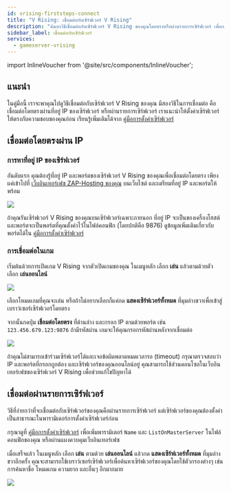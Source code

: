 ```yaml
---
id: vrising-firststeps-connect
title: "V Rising: เชื่อมต่อกับเซิร์ฟเวอร์ V Rising"
description: "ค้นหาวิธีเชื่อมต่อกับเซิร์ฟเวอร์ V Rising ของคุณโดยตรงหรือผ่านรายการเซิร์ฟเวอร์ เพื่อการตั้งค่าเล่นเกมที่ลื่นไหล → เรียนรู้เพิ่มเติมตอนนี้"
sidebar_label: เชื่อมต่อกับเซิร์ฟเวอร์
services:
  - gameserver-vrising
---
```


import InlineVoucher from '@site/src/components/InlineVoucher';

## แนะนำ

ในคู่มือนี้ เราจะพาคุณไปดูวิธีเชื่อมต่อกับเซิร์ฟเวอร์ V Rising ของคุณ มีสองวิธีในการเชื่อมต่อ คือ เชื่อมต่อโดยตรงผ่านที่อยู่ IP ของเซิร์ฟเวอร์ หรือผ่านรายการเซิร์ฟเวอร์ เราแนะนำให้ตั้งค่าเซิร์ฟเวอร์ให้ตรงกับความชอบของคุณก่อน เรียนรู้เพิ่มเติมได้จาก [คู่มือการตั้งค่าเซิร์ฟเวอร์](vrising-configuration.md)

<InlineVoucher />

## เชื่อมต่อโดยตรงผ่าน IP

### การหาที่อยู่ IP ของเซิร์ฟเวอร์

อันดับแรก คุณต้องรู้ที่อยู่ IP และพอร์ตของเซิร์ฟเวอร์ V Rising ของคุณเพื่อเชื่อมต่อโดยตรง เพียงแค่เข้าไปที่ [เว็บอินเทอร์เฟซ ZAP-Hosting ของคุณ](https://zap-hosting.com/en/customer/) บนเว็บไซต์ และเตรียมที่อยู่ IP และพอร์ตให้พร้อม

![](https://screensaver01.zap-hosting.com/index.php/s/4L86LFeqL8o96kn/preview)

ถ้าคุณรันเซิร์ฟเวอร์ V Rising ของคุณบนเซิร์ฟเวอร์เฉพาะภายนอก ที่อยู่ IP จะเป็นของเครื่องโฮสต์ และพอร์ตจะเป็นพอร์ตที่คุณตั้งค่าไว้ในไฟล์คอนฟิก (โดยปกติคือ 9876) ดูข้อมูลเพิ่มเติมเกี่ยวกับพอร์ตได้ใน [คู่มือการตั้งค่าเซิร์ฟเวอร์](vrising-configuration.md)

### การเชื่อมต่อในเกม

เริ่มต้นด้วยการเปิดเกม V Rising จากตัวเปิดเกมของคุณ ในเมนูหลัก เลือก **เล่น** แล้วตามด้วยตัวเลือก **เล่นออนไลน์**

![](https://screensaver01.zap-hosting.com/index.php/s/cJcnRAX2Wj7sogx/preview)

เลือกโหมดเกมที่คุณจะเล่น หรือถ้าไม่อยากเลือกก็แค่กด **แสดงเซิร์ฟเวอร์ทั้งหมด** ที่มุมล่างขวาเพื่อเข้าสู่เบราว์เซอร์เซิร์ฟเวอร์โดยตรง

จากนั้นกดปุ่ม **เชื่อมต่อโดยตรง** ที่ด้านล่าง และกรอก IP ตามด้วยพอร์ต เช่น `123.456.679.123:9876` ถ้ามีรหัสผ่าน เกมจะให้คุณกรอกรหัสผ่านหลังจากเชื่อมต่อ

![](https://screensaver01.zap-hosting.com/index.php/s/tfroQDEgmr3p2D8/preview)

ถ้าคุณไม่สามารถเข้าร่วมเซิร์ฟเวอร์ได้และเจอข้อผิดพลาดหมดเวลารอ (timeout) กรุณาตรวจสอบว่า IP และพอร์ตที่กรอกถูกต้อง และเซิร์ฟเวอร์ของคุณออนไลน์อยู่ คุณสามารถใช้ส่วนคอนโซลในเว็บอินเทอร์เฟซของเซิร์ฟเวอร์ V Rising เพื่อช่วยแก้ไขปัญหาได้

## เชื่อมต่อผ่านรายการเซิร์ฟเวอร์

วิธีที่ง่ายกว่าที่จะเชื่อมต่อกับเซิร์ฟเวอร์ของคุณคือผ่านรายการเซิร์ฟเวอร์ แต่เซิร์ฟเวอร์ของคุณต้องตั้งค่าเป็นสาธารณะในพารามิเตอร์การตั้งค่าเซิร์ฟเวอร์ก่อน

กรุณาดูที่ [คู่มือการตั้งค่าเซิร์ฟเวอร์](vrising-configuration.md) เพื่อเพิ่มพารามิเตอร์ `Name` และ `ListOnMasterServer` ในไฟล์คอนฟิกของคุณ หรือผ่านแผงควบคุมเว็บอินเทอร์เฟซ

เมื่อเสร็จแล้ว ในเมนูหลัก เลือก **เล่น** ตามด้วย **เล่นออนไลน์** แล้วกด **แสดงเซิร์ฟเวอร์ทั้งหมด** ที่มุมล่างขวาอีกครั้ง คุณจะสามารถใช้เบราว์เซอร์เซิร์ฟเวอร์เพื่อค้นหาเซิร์ฟเวอร์ของคุณโดยใช้ตัวกรองต่างๆ เช่น การค้นหาชื่อ โหมดเกม ความยาก และอื่นๆ อีกมากมาย

![](https://screensaver01.zap-hosting.com/index.php/s/CGoZBkRsGTwkTQg/preview)

<InlineVoucher />